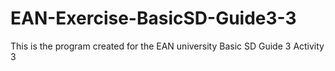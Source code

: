 # EAN-Exercise-BasicSD-Guide3-3
This is the program created for the EAN university Basic SD Guide 3 Activity 3
